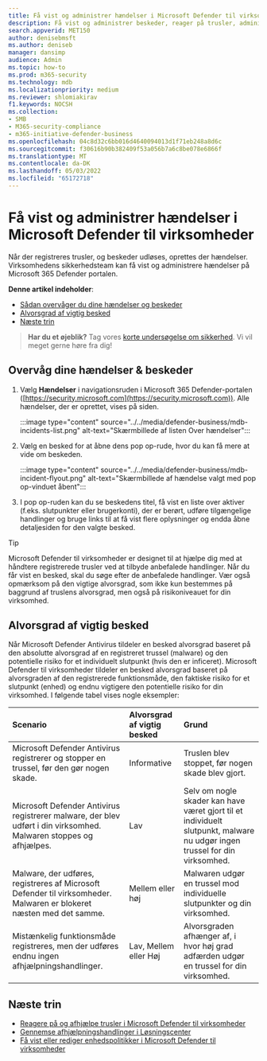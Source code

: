 ```yaml
---
title: Få vist og administrer hændelser i Microsoft Defender til virksomheder
description: Få vist og administrer beskeder, reager på trusler, administrer enheder, og gennemse afhjælpningshandlinger på registrerede trusler i Defender for Business.
search.appverid: MET150
author: denisebmsft
ms.author: deniseb
manager: dansimp
audience: Admin
ms.topic: how-to
ms.prod: m365-security
ms.technology: mdb
ms.localizationpriority: medium
ms.reviewer: shlomiakirav
f1.keywords: NOCSH
ms.collection:
- SMB
- M365-security-compliance
- m365-initiative-defender-business
ms.openlocfilehash: 04c8d32c6bb016d4640094013d1f71eb248a8d6c
ms.sourcegitcommit: f30616b90b382409f53a056b7a6c8be078e6866f
ms.translationtype: MT
ms.contentlocale: da-DK
ms.lasthandoff: 05/03/2022
ms.locfileid: "65172718"
---
```

# <a name="view-and-manage-incidents-in-microsoft-defender-for-business"></a>Få vist og administrer hændelser i Microsoft Defender til virksomheder

Når der registreres trusler, og beskeder udløses, oprettes der hændelser. Virksomhedens sikkerhedsteam kan få vist og administrere hændelser på Microsoft 365 Defender portalen.

**Denne artikel indeholder**:

- [Sådan overvåger du dine hændelser og beskeder](#monitor-your-incidents--alerts)
- [Alvorsgrad af vigtig besked](#alert-severity)
- [Næste trin](#next-steps)

>
> **Har du et øjeblik?**
> Tag vores <a href="https://microsoft.qualtrics.com/jfe/form/SV_0JPjTPHGEWTQr4y" target="_blank">korte undersøgelse om sikkerhed</a>. Vi vil meget gerne høre fra dig!
>

## <a name="monitor-your-incidents--alerts"></a>Overvåg dine hændelser & beskeder

1. Vælg **Hændelser** i navigationsruden i Microsoft 365 Defender-portalen ([https://security.microsoft.com](https://security.microsoft.com)). Alle hændelser, der er oprettet, vises på siden.

   :::image type="content" source="../../media/defender-business/mdb-incidents-list.png" alt-text="Skærmbillede af listen Over hændelser":::

2. Vælg en besked for at åbne dens pop op-rude, hvor du kan få mere at vide om beskeden. 

   :::image type="content" source="../../media/defender-business/mdb-incident-flyout.png" alt-text="Skærmbillede af hændelse valgt med pop op-vinduet åbent":::

3. I pop op-ruden kan du se beskedens titel, få vist en liste over aktiver (f.eks. slutpunkter eller brugerkonti), der er berørt, udføre tilgængelige handlinger og bruge links til at få vist flere oplysninger og endda åbne detaljesiden for den valgte besked. 

> [!TIP]
> Microsoft Defender til virksomheder er designet til at hjælpe dig med at håndtere registrerede trusler ved at tilbyde anbefalede handlinger. Når du får vist en besked, skal du søge efter de anbefalede handlinger. Vær også opmærksom på den vigtige alvorsgrad, som ikke kun bestemmes på baggrund af truslens alvorsgrad, men også på risikoniveauet for din virksomhed. 

## <a name="alert-severity"></a>Alvorsgrad af vigtig besked

Når Microsoft Defender Antivirus tildeler en besked alvorsgrad baseret på den absolutte alvorsgrad af en registreret trussel (malware) og den potentielle risiko for et individuelt slutpunkt (hvis den er inficeret).
Microsoft Defender til virksomheder tildeler en besked alvorsgrad baseret på alvorsgraden af den registrerede funktionsmåde, den faktiske risiko for et slutpunkt (enhed) og endnu vigtigere den potentielle risiko for din virksomhed. I følgende tabel vises nogle eksempler:

| Scenario | Alvorsgrad af vigtig besked | Grund |
|:---|:---|:---|
| Microsoft Defender Antivirus registrerer og stopper en trussel, før den gør nogen skade. | Informative | Truslen blev stoppet, før nogen skade blev gjort. |
| Microsoft Defender Antivirus registrerer malware, der blev udført i din virksomhed. Malwaren stoppes og afhjælpes. | Lav | Selv om nogle skader kan have været gjort til et individuelt slutpunkt, malware nu udgør ingen trussel for din virksomhed. |
| Malware, der udføres, registreres af Microsoft Defender til virksomheder. Malwaren er blokeret næsten med det samme. | Mellem eller høj | Malwaren udgør en trussel mod individuelle slutpunkter og din virksomhed. |
| Mistænkelig funktionsmåde registreres, men der udføres endnu ingen afhjælpningshandlinger. | Lav, Mellem eller Høj | Alvorsgraden afhænger af, i hvor høj grad adfærden udgør en trussel for din virksomhed. |

## <a name="next-steps"></a>Næste trin

- [Reagere på og afhjælpe trusler i Microsoft Defender til virksomheder](mdb-respond-mitigate-threats.md)
- [Gennemse afhjælpningshandlinger i Løsningscenter](mdb-review-remediation-actions.md)
- [Få vist eller rediger enhedspolitikker i Microsoft Defender til virksomheder](mdb-view-edit-policies.md)